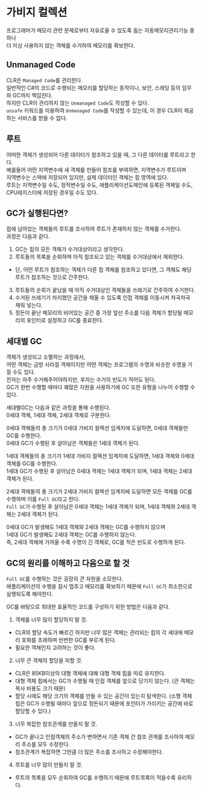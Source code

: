 # 가비지 컬렉션
프로그래머가 메모리 관련 문제로부터 자유로울 수 있도록 돕는 자동메모리관리기능 중 하나 <br/>
더 이상 사용하지 않는 객체를 수거하여 메모리를 확보한다.

## Unmanaged Code
CLR은 ```Managed Code```를 관리한다. <br/>
일반적인 C#의 코드로 수행되는 메모리를 할당하는 동작이나, 보안, 스레딩 등의 임무와 GC까지 책임진다. <br/>
하지만 CLR이 관리하지 않는 ```Unmanaged Code```도 작성할 수 있다. <br/>
```unsafe``` 키워드를 이용하여 ```Unmanaged Code```를 작성할 수 있는데, 이 경우 CLR이 제공하는 서비스를 받을 수 없다.

## 루트
어떠한 객체가 생성되어 다른 데이터가 참조하고 있을 때, 그 다른 데이터를 루트라고 한다. <br/>
예를들어 어떤 지역변수에 새 객체를 만들어 참조를 부여하면, 지역변수가 루트이며 <br/>
지역변수는 스택에 저장되어 있지만, 실제 데이터인 객체는 힙 영역에 있다. <br/>
루트는 지역변수일 수도, 정적변수일 수도, 애플리케이션도메인에 등록된 객체일 수도, CPU레지스터에 저장된 경우일 수도 있다.

## GC가 실행된다면?
힙에 남아있는 객체들의 루트를 조사하여 루트가 존재하지 않는 객체를 수거한다. <br/>
과정은 다음과 같다. <br/>
1. GC는 힙의 모든 객체가 수거대상이라고 생각한다.
2. 루트들의 목록을 순회하며 아직 참조되고 있는 객체를 수거대상에서 제외한다.
 - 단, 어떤 루트가 참조하는 객체가 다른 힙 객체를 참조하고 있다면, 그 객체도 해당 루트가 참조하는 것으로 간주한다.
3. 루트들의 순회가 끝났을 때 아직 수거대상인 객체들을 쓰레기로 간주하여 수거한다.
4. 수거된 쓰레기가 차지했던 공간을 채울 수 있도록 인접 객체를 이동시켜 차곡차곡 채워 넣는다.
5. 정돈이 끝난 메모리의 비어있는 공간 중 가장 앞선 주소를 다음 객체가 할당될 메모리의 포인터로 설정하고 GC를 종료한다.


## 세대별 GC
객체가 생성되고 소멸하는 과정에서, <br/>
어떤 객체는 금방 사라질 객체이지만 어떤 객체는 프로그램의 수명과 비슷한 수명을 가질 수도 있다. <br/>
전자는 자주 수거해주어야하지만, 후자는 수거의 빈도가 적어도 된다. <br/>
GC가 한번 수행할 때마다 꽤많은 자원을 사용하기에 GC 또한 유형을 나누어 수행할 수 있다. <br/>

세대별GC는 다음과 같은 과정을 통해 수행된다. <br/>
0세대 객체, 1세대 객체, 2세대 객체로 구분한다. <br/>

0세대 객체들의 총 크기가 0세대 가비지 컬렉션 임계치에 도달하면, 0세대 객체들만 GC를 수행한다. <br/>
0세대 GC가 수행된 후 살아남은 객체들은 1세대 객체가 된다. <br/>

1세대 객체들의 총 크기가 1세대 가비지 컬렉션 임계치에 도달하면, 1세대 객체와 0세대 객체를 GC를 수행한다. <br/>
1세대 GC가 수행된 후 살아남은 0세대 객체는 1세대 객체가 되며, 1세대 객체는 2세대 객체가 된다. <br/>

2세대 객체들의 총 크기가 2세대 가비지 컬렉션 임계치에 도달하면 모든 객체를 GC를 수행하며 이를 ```Full GC```라고 한다. <br/>
```Full GC```가 수행된 후 살아남은 0세대 객체는 1세대 객체가 되며, 1세대 객체와 2세대 객체는 2세대 객체가 된다. <br/>

0세대 GC가 발생해도 1세대 객체와 2세대 객체는 GC를 수행하지 않으며 <br/>
1세대 GC가 발생해도 2세대 객체는 GC를 수행하지 않는다. <br/>
즉, 2세대 객체에 가까울 수록 수명이 긴 객체로, GC를 적은 빈도로 수행하게 된다.

## GC의 원리를 이해하고 다음으로 할 것
```Full GC```를 수행하는 것은 굉장히 큰 자원을 소모한다. <br/>
애플리케이션의 수행을 잠시 멈추고 메모리를 확보하기 때문에 ```Full GC```가 최소한으로 실행되도록 해야한다. <br/>

GC를 바탕으로 최대한 효율적인 코드를 구성하기 위한 방법은 다음과 같다.
1. 객체를 너무 많이 할당하지 말 것.
 - CLR의 할당 속도가 빠르긴 하지만 너무 많은 객체는 관리되는 힙의 각 세대에 메모리 포화를 초래하며 빈번한 GC를 부르게 된다.
 - 필요한 객체인지 고려하는 것이 좋다.
2. 너무 큰 객체의 할당을 피할 것.
 - CLR은 85KB이상의 대형 객체에 대해 대형 객체 힙을 따로 유지한다.
 - 대형 객체 힙에서는 GC가 수행될 때 인접 객체를 앞으로 당기지 않는다. (큰 객체는 복사 비용도 크기 때문)
 - 할당 시에도 해당 크기의 객체를 만들 수 있는 공간이 있는지 탐색한다. (소형 객체 힙은 GC가 수행될 때마다 앞으로 정돈되기 때문에 포인터가 가리키는 공간에 바로 할당할 수 있다.)
3. 너무 복잡한 참조관계를 만들지 말 것.
 - GC가 끝나고 인접객체의 주소가 변하면서 기존 객체 간 참조 관계를 조사하여 메모리 주소를 모두 수정한다.
 - 참조관계가 복잡하면 그만큼 더 많은 주소를 조사하고 수정해야한다.
4. 루트를 너무 많이 만들지 말 것.
 - 루트의 목록을 모두 순회하여 GC를 수행하기 때문에 루트목록이 적을수록 유리하다.

